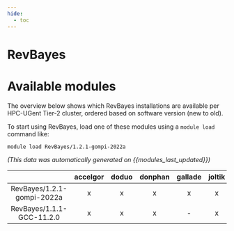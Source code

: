 ```yaml
---
hide:
  - toc
---
```


RevBayes
========

# Available modules


The overview below shows which RevBayes installations are available per HPC-UGent Tier-2 cluster, ordered based on software version (new to old).

To start using RevBayes, load one of these modules using a `module load` command like:

```shell
module load RevBayes/1.2.1-gompi-2022a
```

*(This data was automatically generated on {{modules_last_updated}})*  

| |accelgor|doduo|donphan|gallade|joltik|shinx|skitty|
| :---: | :---: | :---: | :---: | :---: | :---: | :---: | :---: |
|RevBayes/1.2.1-gompi-2022a|x|x|x|x|x|-|-|
|RevBayes/1.1.1-GCC-11.2.0|x|x|x|-|x|-|-|
